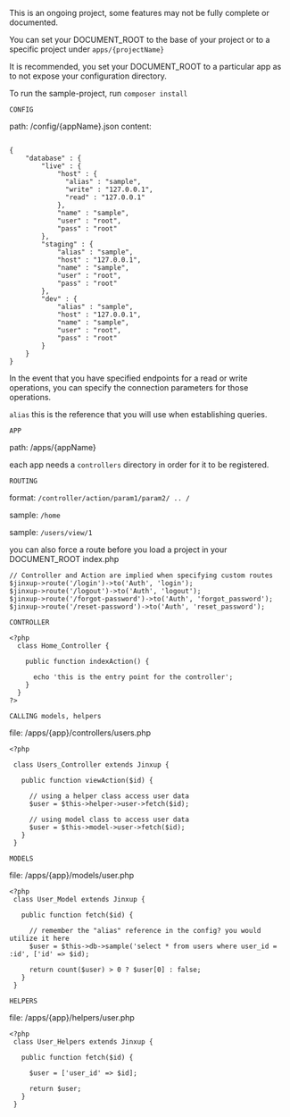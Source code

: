 This is an ongoing project, some features may not be fully complete or documented.


You can set your DOCUMENT_ROOT to the base of your project or to a specific project under `apps/{projectName}`

It is recommended, you set your DOCUMENT_ROOT to a particular app as to not expose your configuration directory.

To run the sample-project, run `composer install`

`CONFIG`

path: /config/{appName}.json
content:
```

{
    "database" : {
        "live" : {
            "host" : {
              "alias" : "sample",
              "write" : "127.0.0.1",
              "read" : "127.0.0.1"
            },
            "name" : "sample",
            "user" : "root",
            "pass" : "root"
        },
        "staging" : {
            "alias" : "sample",
            "host" : "127.0.0.1",
            "name" : "sample",
            "user" : "root",
            "pass" : "root"
        },
        "dev" : {
            "alias" : "sample",
            "host" : "127.0.0.1",
            "name" : "sample",
            "user" : "root",
            "pass" : "root"
        }
    }
}
```

In the event that you have specified endpoints for a read or write operations, you can specify the connection parameters for those operations.

`alias` this is the reference that you will use when establishing queries.

`APP`

path: /apps/{appName}

each app needs a `controllers` directory in order for it to be registered.

`ROUTING`

format: `/controller/action/param1/param2/ .. /`

sample: `/home`

sample: `/users/view/1`

you can also force a route before you load a project in your DOCUMENT_ROOT index.php

```
// Controller and Action are implied when specifying custom routes
$jinxup->route('/login')->to('Auth', 'login');
$jinxup->route('/logout')->to('Auth', 'logout');
$jinxup->route('/forgot-password')->to('Auth', 'forgot_password');
$jinxup->route('/reset-password')->to('Auth', 'reset_password');
```


`CONTROLLER`

```
<?php
  class Home_Controller {
  
    public function indexAction() {
    
      echo 'this is the entry point for the controller';
    }
  }
?>
```

`CALLING models, helpers`

file: /apps/{app}/controllers/users.php
 ```
 <?php
 
  class Users_Controller extends Jinxup {
  
    public function viewAction($id) {
    
      // using a helper class access user data
      $user = $this->helper->user->fetch($id);
      
      // using model class to access user data
      $user = $this->model->user->fetch($id);
    }
  }
 ```
 
 `MODELS`
 
 file: /apps/{app}/models/user.php
 
 ```
 <?php
  class User_Model extends Jinxup {
  
    public function fetch($id) {
      
      // remember the "alias" reference in the config? you would utilize it here
      $user = $this->db->sample('select * from users where user_id = :id', ['id' => $id);
      
      return count($user) > 0 ? $user[0] : false;
    }
  }
 ```
 
  
 `HELPERS`
 
 file: /apps/{app}/helpers/user.php
 
 ```
 <?php
  class User_Helpers extends Jinxup {
  
    public function fetch($id) {
      
      $user = ['user_id' => $id];
      
      return $user;
    }
  }
 ```
